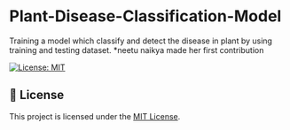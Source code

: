 # Plant-Disease-Classification-Model

Training a model which classify and detect the disease in plant by using training and testing dataset.
*neetu naikya made her first contribution

[![License: MIT](https://img.shields.io/badge/License-MIT-yellow.svg)](LICENSE)


## 📝 License

This project is licensed under the [MIT License](LICENSE).
